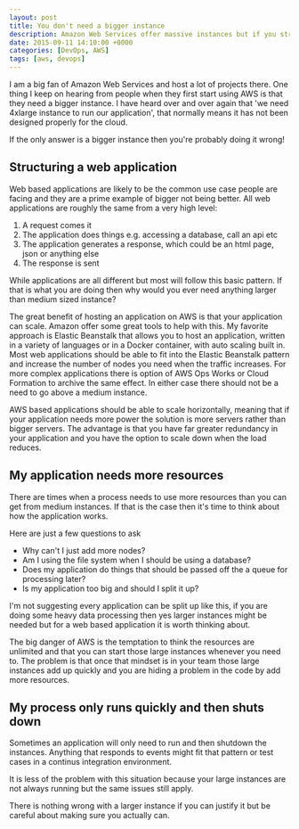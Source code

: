 ```yaml
---
layout: post
title: You don't need a bigger instance
description: Amazon Web Services offer massive instances but if you structure your application properly you don't need them
date: 2015-09-11 14:10:00 +0000
categories: [DevOps, AWS]
tags: [aws, devops]
---
```


I am a big fan of Amazon Web Services and host a lot of projects there. One thing I keep on hearing from people when they first start using AWS is that they need a bigger instance. I have heard over and over again that 'we need 4xlarge instance to run our application', that normally means it has not been designed properly for the cloud.

If the only answer is a bigger instance then you're probably doing it wrong!

## Structuring a web application

Web based applications are likely to be the common use case people are facing and they are a prime example of bigger not being better. All web applications are roughly the same from a very high level:

1. A request comes it
2. The application does things e.g. accessing a database, call an api etc
3. The application generates a response, which could be an html page, json or anything else
4. The response is sent

While applications are all different but most will follow this basic pattern. If that is what you are doing then why would you ever need anything larger than medium sized instance?

The great benefit of hosting an application on AWS is that your application can scale. Amazon offer some great tools to help with this. My favorite approach is Elastic Beanstalk that allows you to host an application, written in a variety of languages or in a Docker container, with auto scaling built in. Most web applications should be able to fit into the Elastic Beanstalk pattern and increase the number of nodes you need when the traffic increases. For more complex applications there is option of AWS Ops Works or Cloud Formation to archive the same effect. In either case there should not be a need to go above a medium instance.

AWS based applications should be able to scale horizontally, meaning that if your application needs more power the solution is more servers rather than bigger servers. The advantage is that you have far greater redundancy in your application and you have the option to scale down when the load reduces.

## My application needs more resources

There are times when a process needs to use more resources than you can get from medium instances. If that is the case then it's time to think about how the application works.

Here are just a few questions to ask

* Why can't I just add more nodes?
* Am I using the file system when I should be using a database?
* Does my application do things that should be passed off the a queue for processing later?
* Is my application too big and should I split it up?

I'm not suggesting every application can be split up like this, if you are doing some heavy data processing then yes larger instances might be needed but for a web based application it is worth thinking about.

The big danger of AWS is the temptation to think the resources are unlimited and that you can start those large instances whenever you need to. The problem is that once that mindset is in your team those large instances add up quickly and you are hiding a problem in the code by add more resources.

## My process only runs quickly and then shuts down

Sometimes an application will only need to run and then shutdown the instances. Anything that responds to events might fit that pattern or test cases in a continus integration environment.

It is less of the problem with this situation because your large instances are not always running but the same issues still apply.

There is nothing wrong with a larger instance if you can justify it but be careful about making sure you actually can.
